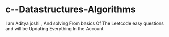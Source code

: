 # c--Datastructures-Algorithms
I am Aditya joshi , And solving From basics Of The Leetcode easy questions and will be Updating Everything In the Account 
